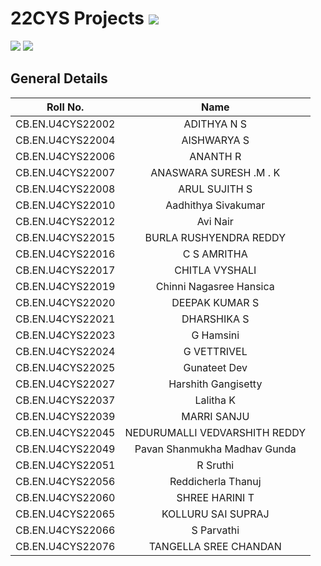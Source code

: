 # 22CYS Projects ![](https://img.shields.io/badge/-Live-green)

![](https://img.shields.io/badge/UG-22CYS-purple) ![](https://img.shields.io/badge/Focus-TBD-blue)
## General Details 

| Roll No. | Name | 
|:--------:|:----:|
| CB.EN.U4CYS22002 | ADITHYA N S |
| CB.EN.U4CYS22004 | AISHWARYA S | 
| CB.EN.U4CYS22006 | ANANTH R | 
| CB.EN.U4CYS22007 | ANASWARA SURESH .M . K |
| CB.EN.U4CYS22008 | ARUL SUJITH S | 
| CB.EN.U4CYS22010 | Aadhithya Sivakumar | 
| CB.EN.U4CYS22012 | Avi Nair | 
| CB.EN.U4CYS22015 | BURLA RUSHYENDRA REDDY | 
| CB.EN.U4CYS22016 | C S AMRITHA | 
| CB.EN.U4CYS22017 | CHITLA VYSHALI | 
| CB.EN.U4CYS22019 | Chinni Nagasree Hansica| 
| CB.EN.U4CYS22020 | DEEPAK KUMAR S | 
| CB.EN.U4CYS22021 | DHARSHIKA S | 
| CB.EN.U4CYS22023 | G Hamsini | 
| CB.EN.U4CYS22024 | G VETTRIVEL |
| CB.EN.U4CYS22025 | Gunateet Dev |
| CB.EN.U4CYS22027 | Harshith Gangisetty | 
| CB.EN.U4CYS22037 | Lalitha K | 
| CB.EN.U4CYS22039 | MARRI SANJU | 
| CB.EN.U4CYS22045 | NEDURUMALLI VEDVARSHITH REDDY | 
| CB.EN.U4CYS22049 | Pavan Shanmukha Madhav Gunda | 
| CB.EN.U4CYS22051 | R Sruthi | 
| CB.EN.U4CYS22056 | Reddicherla Thanuj |
| CB.EN.U4CYS22060 | SHREE HARINI T | 
| CB.EN.U4CYS22065 | KOLLURU SAI SUPRAJ | 
| CB.EN.U4CYS22066 | S Parvathi | 
| CB.EN.U4CYS22076 | TANGELLA SREE CHANDAN | 

